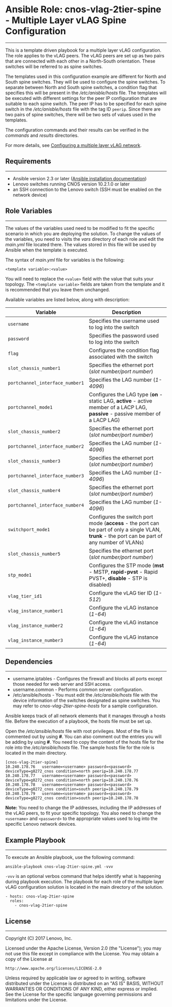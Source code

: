 # Ansible Role: cnos-vlag-2tier-spine - Multiple Layer vLAG Spine Configuration
---
<add role description below>

This is a template driven playbook for a multiple layer vLAG configuration. The role applies to the vLAG peers. The vLAG peers are set up as two pairs that are connected with each other in a North-South orientation. These switches will be referred to as spine switches.

The templates used in this configuration example are different for North and South spine switches. They will be used to configure the spine switches. To separate between North and South spine switches, a condition flag that specifies this will be present in the */etc/anisble/hosts* file. The templates will be executed with different settings for the peer IP configuration that are suitable to each spine switch. The peer IP has to be specified for each spine switch in the */etc/anisble/hosts* file with the tag ID `peerip`. Since there are two pairs of spine switches, there will be two sets of values used in the templates.

The configuration commands and their results can be verified in the *commands* and *results* directories.

For more details, see [Configuring a multiple layer vLAG network](http://systemx.lenovofiles.com/help/index.jsp?topic=%2Fcom.lenovo.switchmgt.ansible.doc%2Fconfiguring_a_multiple_layer_vlag_using_ansible.html&cp=0_3_1_0_7).


## Requirements
---
<add role requirements information below>

- Ansible version 2.3 or later ([Ansible installation documentation](http://docs.ansible.com/ansible/intro_installation.html))
- Lenovo switches running CNOS version 10.2.1.0 or later
- an SSH connection to the Lenovo switch (SSH must be enabled on the network device)


## Role Variables
---
<add role variables information below>

The values of the variables used need to be modified to fit the specific scenario in which you are deploying the solution. To change the values of the variables, you need to visits the *vars* directory of each role and edit the *main.yml* file located there. The values stored in this file will be used by Ansible when the template is executed.

The syntax of *main.yml* file for variables is the following:

```
<template variable>:<value>
```

You will need to replace the `<value>` field with the value that suits your topology. The `<template variable>` fields are taken from the template and it is recommended that you leave them unchanged.

Available variables are listed below, along with description:

Variable | Description
--- | ---
`username` | Specifies the username used to log into the switch
`password` | Specifies the password used to log into the switch
`flag` | Configures the condition flag associated with the switch
`slot_chassis_number1` | Specifies the ethernet port (*slot number/port number*)
`portchannel_interface_number1` | Specifies the LAG number (*1-4096*)
`portchannel_mode1` | Configures the LAG type (**on** - static LAG, **active** - active member of a LACP LAG, **passive** - passive member of a LACP LAG)
`slot_chassis_number2` | Specifies the ethernet port (*slot number/port number*)
`portchannel_interface_number2` | Specifies the LAG number (*1-4096*)
`slot_chassis_number3` | Specifies the ethernet port (*slot number/port number*)
`portchannel_interface_number3` | Specifies the LAG number (*1-4096*)
`slot_chassis_number4` | Specifies the ethernet port (*slot number/port number*)
`portchannel_interface_number4` | Specifies the LAG number (*1-4096*)
`switchport_mode1` | Configures the switch port mode (**access** - the port can be part of only a single VLAN, **trunk** - the port can be part of any number of VLANs)
`slot_chassis_number5` | Specifies the ethernet port (*slot number/port number*)
`stp_mode1` | Configures the STP mode (**mst** - MSTP, **rapid-pvst** - Rapid PVST+, **disable** - STP is disabled)
`vlag_tier_id1` | Configure the vLAG tier ID (*1-512*)
`vlag_instance_number1` | Configure the vLAG instance (*1-64*)
`vlag_instance_number2` | Configure the vLAG instance (*1-64*)
`vlag_instance_number3` | Configure the vLAG instance (*1-64*)


## Dependencies
---
<add dependencies information below>

- username.iptables - Configures the firewall and blocks all ports except those needed for web server and SSH access.
- username.common - Performs common server configuration.
- /etc/ansible/hosts - You must edit the */etc/ansible/hosts* file with the device information of the switches designated as spine switches. You may refer to *cnos-vlag-2tier-spine-hosts* for a sample configuration.

Ansible keeps track of all network elements that it manages through a hosts file. Before the execution of a playbook, the hosts file must be set up.

Open the */etc/ansible/hosts* file with root privileges. Most of the file is commented out by using **#**. You can also comment out the entries you will be adding by using **#**. You need to copy the content of the hosts file for the role into the */etc/ansible/hosts* file. The sample hosts file for the role is located in the main directory.
  
```
[cnos-vlag-2tier-spine]
10.240.178.76   username=<username> password=<password> deviceType=g8272_cnos condition=north peerip=10.240.178.77
10.240.178.77   username=<username> password=<password> deviceType=g8272_cnos condition=north peerip=10.240.178.76
10.240.178.78   username=<username> password=<password> deviceType=g8272_cnos condition=south peerip=10.240.178.79
10.240.178.79   username=<username> password=<password> deviceType=g8272_cnos condition=south peerip=10.240.178.78
```
**Note:** You need to change the IP addresses, including the IP addresses of the vLAG peers, to fit your specific topology. You also need to change the `<username>` and `<password>` to the appropriate values used to log into the specific Lenovo network devices.


## Example Playbook
---
<add playbook samples below>

To execute an Ansible playbook, use the following command:

```
ansible-playbook cnos-vlag-2tier-spine.yml -vvv
```

`-vvv` is an optional verbos command that helps identify what is happening during playbook execution. The playbook for each role of the multiple layer vLAG configuration solution is located in the main directory of the solution.

```
- hosts: cnos-vlag-2tier-spine
  roles:
    - cnos-vlag-2tier-spine
```


## License
---
<add license information below>
Copyright (C) 2017 Lenovo, Inc.

Licensed under the Apache License, Version 2.0 (the "License");
you may not use this file except in compliance with the License.
You may obtain a copy of the License at

    http://www.apache.org/licenses/LICENSE-2.0

Unless required by applicable law or agreed to in writing, software
distributed under the License is distributed on an "AS IS" BASIS,
WITHOUT WARRANTIES OR CONDITIONS OF ANY KIND, either express or implied.
See the License for the specific language governing permissions and
limitations under the License.